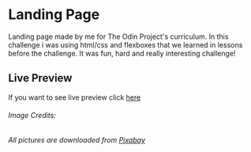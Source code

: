 # Landing Page
Landing page made by me for The Odin Project's curriculum. 
In this challenge i was using html/css and flexboxes that we learned in lessons before the challenge.
It was fun, hard and really interesting challenge!

## Live Preview
If you want to see live preview click [here](https://sphcs013.github.io/landing-page/)

###### Image Credits:
###### All pictures are downloaded from [Pixabay](https://pixabay.com/)